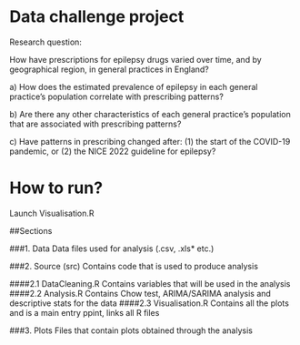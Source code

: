# Data challenge project

Research question:

How have prescriptions for epilepsy drugs varied over time, and by geographical region, in general practices in England?

a) How does the estimated prevalence of epilepsy in each general practice’s population correlate with prescribing patterns?

b) Are there any other characteristics of each general practice’s population that are associated with prescribing patterns? 

c) Have patterns in prescribing changed after: (1) the start of the COVID-19 pandemic, or (2) the NICE 2022 guideline for epilepsy? 

# How to run?

Launch Visualisation.R 

##Sections

###1. Data 
Data files used for analysis (.csv, .xls* etc.)

###2. Source (src)
Contains code that is used to produce analysis

####2.1 DataCleaning.R
Contains variables that will be used in the analysis
####2.2 Analysis.R
Contains Chow test, ARIMA/SARIMA analysis and descriptive stats for the data
####2.3 Visualisation.R
Contains all the plots and is a main entry ppint, links all R files

###3. Plots
Files that contain plots obtained through the analysis